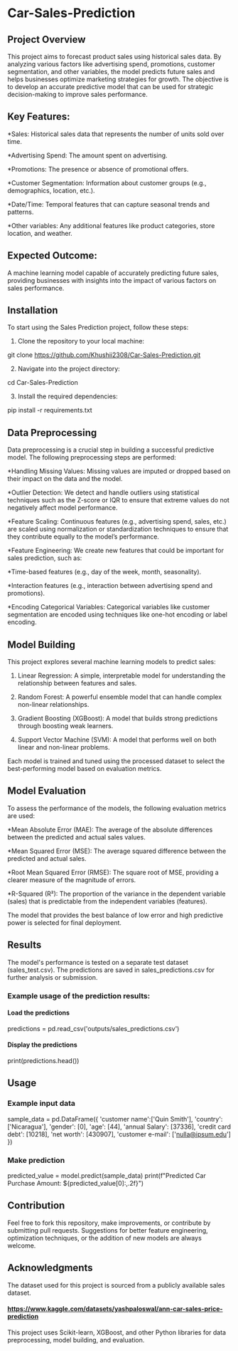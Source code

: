 # Car-Sales-Prediction
## Project Overview
This project aims to forecast product sales using historical sales data. By analyzing various factors like advertising spend, promotions, customer segmentation, and other variables, the model predicts future sales and helps businesses optimize marketing strategies for growth. The objective is to develop an accurate predictive model that can be used for strategic decision-making to improve sales performance.

## Key Features:
*Sales: Historical sales data that represents the number of units sold over time.

*Advertising Spend: The amount spent on advertising.

*Promotions: The presence or absence of promotional offers.

*Customer Segmentation: Information about customer groups (e.g., demographics, location, etc.).

*Date/Time: Temporal features that can capture seasonal trends and patterns.

*Other variables: Any additional features like product categories, store location, and weather.

## Expected Outcome:
A machine learning model capable of accurately predicting future sales, providing businesses with insights into the impact of various factors on sales performance.

## Installation
To start using the Sales Prediction project, follow these steps:

1. Clone the repository to your local machine:

git clone https://github.com/Khushii2308/Car-Sales-Prediction.git

2. Navigate into the project directory:

cd Car-Sales-Prediction

3. Install the required dependencies:

pip install -r requirements.txt

## Data Preprocessing
Data preprocessing is a crucial step in building a successful predictive model. The following preprocessing steps are performed:

*Handling Missing Values: Missing values are imputed or dropped based on their impact on the data and the model.

*Outlier Detection: We detect and handle outliers using statistical techniques such as the Z-score or IQR to ensure that extreme values do not negatively affect model performance.

*Feature Scaling: Continuous features (e.g., advertising spend, sales, etc.) are scaled using normalization or standardization techniques to ensure that they contribute equally to the model’s performance.

*Feature Engineering: We create new features that could be important for sales prediction, such as:

*Time-based features (e.g., day of the week, month, seasonality).

*Interaction features (e.g., interaction between advertising spend and promotions).

*Encoding Categorical Variables: Categorical variables like customer segmentation are encoded using techniques like one-hot encoding or label encoding.

## Model Building
This project explores several machine learning models to predict sales:

1. Linear Regression: A simple, interpretable model for understanding the relationship between features and sales.

2. Random Forest: A powerful ensemble model that can handle complex non-linear relationships.

3. Gradient Boosting (XGBoost): A model that builds strong predictions through boosting weak learners.

4. Support Vector Machine (SVM): A model that performs well on both linear and non-linear problems.

Each model is trained and tuned using the processed dataset to select the best-performing model based on evaluation metrics.

## Model Evaluation
To assess the performance of the models, the following evaluation metrics are used:

*Mean Absolute Error (MAE): The average of the absolute differences between the predicted and actual sales values.

*Mean Squared Error (MSE): The average squared difference between the predicted and actual sales.

*Root Mean Squared Error (RMSE): The square root of MSE, providing a clearer measure of the magnitude of errors.

*R-Squared (R²): The proportion of the variance in the dependent variable (sales) that is predictable from the independent variables (features).

The model that provides the best balance of low error and high predictive power is selected for final deployment.

## Results
The model's performance is tested on a separate test dataset (sales_test.csv). The predictions are saved in sales_predictions.csv for further analysis or submission.

### Example usage of the prediction results:

#### Load the predictions
predictions = pd.read_csv('outputs/sales_predictions.csv')

#### Display the predictions
print(predictions.head())

## Usage

### Example input data

sample_data = pd.DataFrame({
    'customer name':['Quin Smith'],
    'country': ['Nicaragua'], 
    'gender': [0], 
    'age': [44], 
    'annual Salary': [37336], 
    'credit card debt': [10218], 
    'net worth': [430907],
    'customer e-mail': ['nulla@ipsum.edu']
})

### Make prediction
predicted_value = model.predict(sample_data)
print(f"Predicted Car Purchase Amount: ${predicted_value[0]:,.2f}")

## Contribution
Feel free to fork this repository, make improvements, or contribute by submitting pull requests. Suggestions for better feature engineering, optimization techniques, or the addition of new models are always welcome.


## Acknowledgments
The dataset used for this project is sourced from a publicly available sales dataset.
#### https://www.kaggle.com/datasets/yashpaloswal/ann-car-sales-price-prediction

This project uses Scikit-learn, XGBoost, and other Python libraries for data preprocessing, model building, and evaluation.

